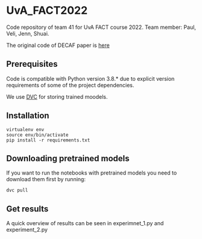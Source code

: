 # UvA_FACT2022
Code repository of team 41 for UvA FACT course 2022. Team member: Paul, Veli, Jenn, Shuai.

The original code of DECAF paper is [here]( https://github.com/vanderschaarlab/DECAF)

## Prerequisites

Code is compatible with Python version 3.8.* due to explicit version requirements of some of the project dependencies.

We use [DVC](https://dvc.org/) for storing trained moodels.

## Installation

```
virtualenv env
source env/bin/activate
pip install -r requirements.txt
```

## Downloading pretrained models

If you want to run the notebooks with pretrained models you need to download them first by running:

```
dvc pull
```

## Get results

A quick overview of results can be seen in experimnet_1.py and experiment_2.py

